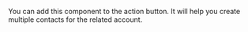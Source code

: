 You can add this component to the action button. It will help you create multiple contacts for the related account.
